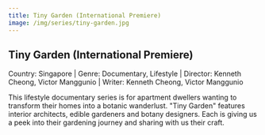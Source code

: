 ```yaml
---
title: Tiny Garden (International Premiere)
image: /img/series/tiny-garden.jpg
---
```



## Tiny Garden (International Premiere)
Country: Singapore | Genre: Documentary, Lifestyle | Director: Kenneth Cheong, Victor Manggunio | Writer: Kenneth Cheong, Victor Manggunio 

This lifestyle documentary series is for apartment dwellers wanting to transform their homes into a botanic wanderlust. "Tiny Garden" features interior architects, edible gardeners and botany designers. Each is giving us a peek into their gardening journey and sharing with us their craft.